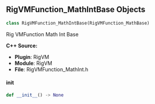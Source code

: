 ## RigVMFunction_MathIntBase Objects

```python
class RigVMFunction_MathIntBase(RigVMFunction_MathBase)
```

Rig VMFunction Math Int Base

**C++ Source:**

- **Plugin**: RigVM
- **Module**: RigVM
- **File**: RigVMFunction_MathInt.h

<a id="unreal.RigVMFunction_MathIntBase.__init__"></a>

#### __init__

```python
def __init__() -> None
```

<a id="unreal.RigUnit_MathIntBase"></a>